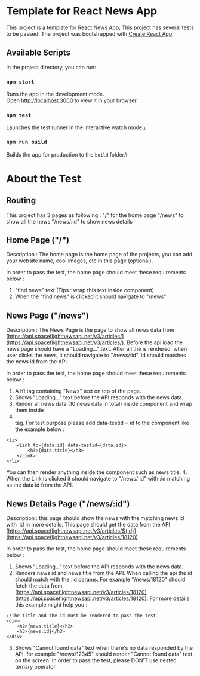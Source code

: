 # Template for React News App

This project is a template for React News App, This project has several tests to be passed. The project was bootstrapped with [Create React App](https://github.com/facebook/create-react-app).

## Available Scripts

In the project directory, you can run:

### `npm start`

Runs the app in the development mode.\
Open [http://localhost:3000](http://localhost:3000) to view it in your browser.

### `npm test`

Launches the test runner in the interactive watch mode.\

### `npm run build`

Builds the app for production to the `build` folder.\

# About the Test

## Routing

This project has 3 pages as following :
"/" for the home page
"/news" to show all the news
"/news/:id" to show news details

## Home Page ("/")

Description : The home page is the home page of the projects, you can add your website name, cool images, etc in this page (optional).

In order to pass the test, the home page should meet these requirements below :

1. "find news" text (Tips : wrap this text inside <Link/> component)
2. When the "find news" is clicked it should navigate to "/news"

## News Page ("/news")

Description : The News Page is the page to show all news data from [https://api.spaceflightnewsapi.net/v3/articles/](https://api.spaceflightnewsapi.net/v3/articles/). Before the api load the news page should have a "Loading..." text.
After all the is rendered, when user clicks the news, it should navigate to "/news/:id". Id should matches the news id from the API.

In order to pass the test, the home page should meet these requirements below :

1. A h1 tag containing "News" text on top of the page.
2. Shows "Loading..." text before the API responds with the news data.
3. Render all news data (10 news data in total) inside <Link/> component and wrap them inside <li></li> tag. For test purpose please add data-testid = id to the <Link> component like the example below :

```
<li>
    <Link to={data.id} data-testid={data.id}>
        <h3>{data.title}</h3>
    </Link>
</li>
```

You can then render anything inside the <Link/> component such as news title. 4. When the Link is clicked it should navigate to "/news/:id" with :id matching as the data id from the API.

## News Details Page ("/news/:id")

Description : this page should show the news with the matching news id with :id in more details. This page should get the data from the API [https://api.spaceflightnewsapi.net/v3/articles/${id}](https://api.spaceflightnewsapi.net/v3/articles/18120)

In order to pass the test, the home page should meet these requirements below :

1. Shows "Loading..." text before the API responds with the news data.
2. Renders news id and news title from the API. When calling the api the id should match with the :id params. For example "/news/18120" should fetch the data from [https://api.spaceflightnewsapi.net/v3/articles/18120](https://api.spaceflightnewsapi.net/v3/articles/18120). For more details this example might help you :

```
//The title and the id must be rendered to pass the test
<div>
    <h2>{news.title}</h2>
    <h3>{news.id}</h3>
</div>
```

3. Shows "Cannot found data" text when there's no data responded by the API. for example "/news/12345" should render "Cannot found data" text on the screen. In order to pass the test, please DON'T use nested ternary operator.
